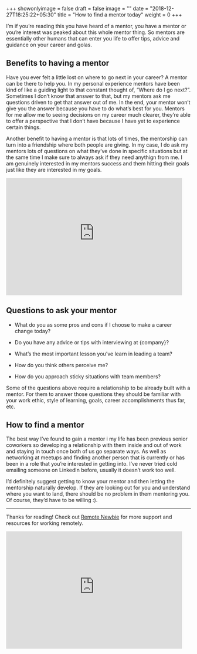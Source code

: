 +++
showonlyimage = false
draft = false
image = ""
date = "2018-12-27T18:25:22+05:30"
title = "How to find a mentor today"
weight = 0
+++

I’m if you’re reading this you have heard of a mentor, you have a mentor or you’re interest was peaked about this whole mentor thing. <!--more--> So mentors are essentially other humans that can enter you life to offer tips, advice and guidance on your career and golas.

## Benefits to having a mentor

Have you ever felt a little lost on where to go next in your career? A mentor can be there to help you. In my personal experience mentors have been kind of like a guiding light to that constant thought of, “Where do I go next?”. Sometimes I don’t know that answer to that, but my mentors ask me questions driven to get that answer out of me. In the end, your mentor won’t give you the answer because you have to do what’s best for you. Mentors for me allow me to seeing decisions on my career much clearer, they’re able to offer a perspective that I don’t have because I have yet to experience certain things.

Another benefit to having a mentor is that lots of times, the mentorship can turn into a friendship where both people are giving. In my case, I do ask my mentors lots of questions on what they’ve done in specific situations but at the same time I make sure to always ask if they need anythign from me. I am genuinely interested in my mentors success and them hitting their goals just like they are interested in my goals.

<iframe width="480" height="320" src="https://theweeklyhuman.substack.com/embed" frameborder="0" scrolling="no"></iframe>

## Questions to ask your mentor

- What do you as some pros and cons if I choose to make a career change today?

- Do you have any advice or tips with interviewing at {company}?

- What’s the most important lesson you’ve learn in leading a team?

- How do you think others perceive me?

- How do you approach sticky situations with team members?

Some of the questions above require a relationship to be already built with a mentor. For them to answer those questions they should be familiar with your work ethic, style of learning, goals, career accomplishments thus far, etc.

## How to find a mentor

The best way I’ve found to gain a mentor i my life has been previous senior coworkers so developing a relationship with them inside and out of work and staying in touch once both of us go separate ways. As well as networking at meetups and finding another person that is currently or has been in a role that you’re interested in getting into. I’ve never tried cold emailing someone on LinkedIn before, usually it doesn’t work too well.

I’d definitely suggest getting to know your mentor and then letting the mentorship naturally develop. If they are looking out for you and understand where you want to land, there should be no problem in them mentoring you. Of course, they’d have to be willing :).

----

Thanks for reading! Check out [Remote Newbie](http://remotenewbie.com) for more support and resources for working remotely.

<iframe width="480" height="320" src="https://theweeklyhuman.substack.com/embed" frameborder="0" scrolling="no"></iframe>
